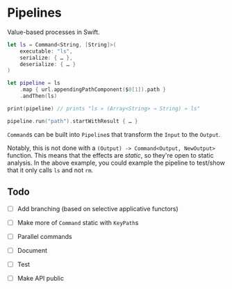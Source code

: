 # Pipelines
Value-based processes in Swift.

```swift
let ls = Command<String, [String]>(
    executable: "ls",
    serialize: { … },
    deserialize: { … }
)

let pipeline = ls
    .map { url.appendingPathComponent($0[1]).path }
    .andThen(ls)

print(pipeline) // prints "ls » (Array<String> → String) » ls"

pipeline.run("path").startWithResult { … }
```

`Command`s can be built into `Pipeline`s that transform the `Input` to the `Output`.

Notably, this is not done with a `(Output) -> Command<Output, NewOutput>` function. This means that the effects are _static_, so they're open to static analysis. In the above example, you could example the pipeline to test/show that it only calls `ls` and not `rm`.

## Todo
- [ ] Add branching (based on selective applicative functors)
- [ ] Make more of `Command` static with `KeyPath`s
- [ ] Parallel commands
- [ ] Document
- [ ] Test
- [ ] Make API public

